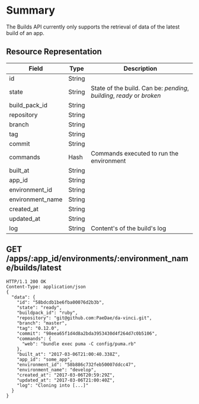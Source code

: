# Summary

The Builds API currently only supports the retrieval of data of the latest build of an app.

## Resource Representation

Field            | Type   | Description
-----------------|--------|-------------
id               | String |             
state            | String | State of the build. Can be: _pending_, _building_, _ready_ or _broken_
build_pack_id    | String |      
repository       | String |      
branch           | String |
tag              | String |
commit           | String |      
commands         | Hash   | Commands executed to run the environment
built_at         | String |
app_id           | String |      
environment_id   | String |     
environment_name | String |   
created_at       | String |      
updated_at       | String |      
log              | String | Content's of the build's log


## GET /apps/:app_id/environments/:environment_name/builds/latest
```http
HTTP/1.1 200 OK
Content-Type: application/json
{
  "data": {
    "id": "58bdcdb1be6fba00076d2b3b",
    "state": "ready",
    "buildpack_id": "ruby",
    "repository": "git@github.com:PaeDae/da-vinci.git",
    "branch": "master",
    "tag": "0.12.0",
    "commit": "98eea65f1d4d8a2bda3953430d4f264d7c0b5106",
    "commands": {
      "web": "bundle exec puma -C config/puma.rb"
    },
    "built_at": "2017-03-06T21:00:40.338Z",
    "app_id": "some_app",
    "environment_id": "58b886c732feb50007ddcc47",
    "environment_name": "develop",
    "created_at": "2017-03-06T20:59:29Z",
    "updated_at": "2017-03-06T21:00:40Z",
    "log": "Cloning into [...]"
  }
}
```
